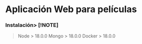 # Aplicación Web para películas

### Instalación> [!NOTE]

> Node > 18.0.0
> Mongo > 18.0.0
> Docker > 18.0.0
